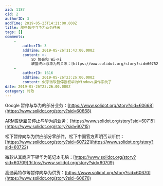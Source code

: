 ```yaml
---
aid: 1187
cid: 2
authorID: 3
addTime: 2019-05-23T14:21:00.000Z
title: 那些暂停与华为业务往来
tags: []
comments:
    -
        authorID: 3
        addTime: 2019-05-26T11:43:00.000Z
        content: >-
            SD 协会和 Wi-Fi
            联盟终止与华为的关系：[https://www.solidot.org/story?sid=60752](https://www.solidot.org/story?sid=60752)
    -
        authorID: 1616
        addTime: 2019-05-26T23:26:00.000Z
        content: 似乎微软暂停授权华为Windows操作系统了
date: 2019-05-26T23:26:00.000Z
category: 时政
---
```


Google 暂停与华为的部分业务：[https://www.solidot.org/story?sid=60668](https://www.solidot.org/story?sid=60668)

ARM告诉雇员停止与华为的业务：[https://www.solidot.org/story?sid=60715](https://www.solidot.org/story?sid=60715)

松下暂停向华为供应部分零部件，松下中国官方声明否认断供：[https://www.solidot.org/story?sid=60722](https://www.solidot.org/story?sid=60722)

微软从其商店下架华为笔记本电脑：[https://www.solidot.org/story?sid=60709](https://www.solidot.org/story?sid=60709)

高通英特尔等暂停向华为供货：[https://www.solidot.org/story?sid=60670](https://www.solidot.org/story?sid=60670)
